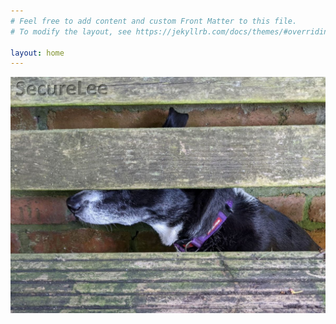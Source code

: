 ```yaml
---
# Feel free to add content and custom Front Matter to this file.
# To modify the layout, see https://jekyllrb.com/docs/themes/#overriding-theme-defaults

layout: home
---
```


![Amy, a black and white border collie, wearing a purple collar, sitting side on (visible from the shoulders up). Obscured by three horizontal pieces of wood (the back of a bench) as if hiding but not successfully!](assets/hiding_mid.jpg)